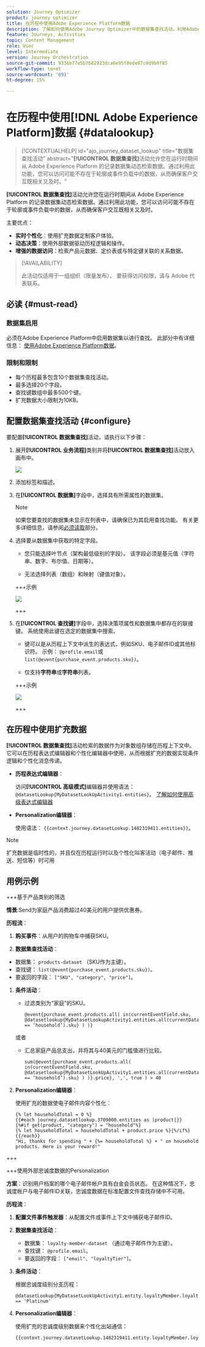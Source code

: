 ```yaml
---
solution: Journey Optimizer
product: journey optimizer
title: 在历程中使用Adobe Experience Platform数据
description: 了解如何使用Adobe Journey Optimizer中的数据集查找活动，利用Adobe Experience Platform中的外部数据扩充客户历程。
feature: Journeys, Activities
topic: Content Management
role: User
level: Intermediate
version: Journey Orchestration
source-git-commit: 9336b77e5b7682923dca6e95f0ede67c0d9b0f85
workflow-type: tm+mt
source-wordcount: '691'
ht-degree: 15%

---
```



# 在历程中使用[!DNL Adobe Experience Platform]数据 {#datalookup}

>[!CONTEXTUALHELP]
>id="ajo_journey_dataset_lookup"
>title="数据集查找活动"
>abstract="**[!UICONTROL 数据集查找]**&#x200B;活动允许您在运行时期间从 Adobe Experience Platform 的记录数据集动态检索数据。通过利用此功能，您可以访问可能不存在于轮廓或事件负载中的数据，从而确保客户交互既相关又及时。"

**[!UICONTROL 数据集查找]**&#x200B;活动允许您在运行时期间从 Adobe Experience Platform 的记录数据集动态检索数据。通过利用此功能，您可以访问可能不存在于轮廓或事件负载中的数据，从而确保客户交互既相关又及时。

主要优点：

* **实时个性化**：使用扩充数据定制客户体验。
* **动态决策**：使用外部数据驱动历程逻辑和操作。
* **增强的数据访问**：检索产品元数据、定价表或与特定键关联的关系数据。

>[!AVAILABILITY]
>
>此活动仅适用于一组组织（限量发布）。 要获得访问权限，请与 Adobe 代表联系。

## 必读 {#must-read}

### 数据集启用

必须在Adobe Experience Platform中启用数据集以进行查找。 此部分中有详细信息： [使用Adobe Experience Platform数据](../data/lookup-aep-data.md)。

### 限制和限制

* 每个历程最多包含10个数据集查找活动。
* 最多选择20个字段。
* 查找键数组中最多500个键。
* 扩充数据大小限制为10KB。

## 配置数据集查找活动 {#configure}

要配置&#x200B;**[!UICONTROL 数据集查找]**&#x200B;活动，请执行以下步骤：

1. 展开&#x200B;**[!UICONTROL 业务流程]**&#x200B;类别并将&#x200B;**[!UICONTROL 数据集查找]**&#x200B;活动放入画布中。

   ![](assets/aep-data-activity.png)

1. 添加标签和描述。

1. 在&#x200B;**[!UICONTROL 数据集]**&#x200B;字段中，选择具有所需属性的数据集。

   >[!NOTE]
   >
   >如果您要查找的数据集未显示在列表中，请确保已为其启用查找功能。 有关更多详细信息，请参阅[必须读取](#must-read)部分。

1. 选择要从数据集中获取的特定字段。

   * 您只能选择叶节点（架构最低级别的字段）。 该字段必须是基元值（字符串、数字、布尔值、日期等）。

   * 无法选择列表（数组）和映射（键值对象）。

   +++示例

   ![](assets/aep-data-leaf-primitive.png)

   +++

1. 在&#x200B;**[!UICONTROL 查找键]**&#x200B;字段中，选择决策项属性和数据集中都存在的联接键。 系统使用此键在选定的数据集中搜索。

   * 键可以是从历程上下文中派生的表达式，例如SKU、电子邮件ID或其他标识符。 示例： `@profile.email`或`list(@event{purchase_event.products.sku})`。

   * 仅支持&#x200B;**字符串**&#x200B;或&#x200B;**字符串**&#x200B;列表。

   +++示例

   ![](assets/aep-data-strings.png)

   +++

## 在历程中使用扩充数据

**[!UICONTROL 数据集查找]**&#x200B;活动检索的数据作为对象数组存储在历程上下文中。 它可以在历程表达式编辑器和个性化编辑器中使用，从而根据扩充的数据实现条件逻辑和个性化消息传递。

* **历程表达式编辑器**：

  访问&#x200B;**[!UICONTROL 高级模式]**&#x200B;编辑器并使用语法： `@datasetLookup{MyDatasetLookUpActivity1.entities}`。 [了解如何使用高级表达式编辑器](../building-journeys/expression/expressionadvanced.md)

* **Personalization编辑器**：

  使用语法： `{{context.journey.datasetLookup.1482319411.entities}}`。

>[!NOTE]
>
>扩充数据是临时性的，并且仅在历程运行时以及个性化叫客活动（电子邮件、推送、短信等）时可用

## 用例示例

+++基于产品类别的筛选

**情景**:Send&#x200B;为家庭产品消费超过40美元的用户提供优惠券。

**历程流**：

1. **购买事件**：从用户的购物车中捕获SKU。

1. **数据集查找活动**：
* 数据集： `products-dataset` （SKU作为主键）。
* 查找键： `list(@event{purchase_event.products.sku})`。
* 要返回的字段： `["SKU", "category", "price"]`。

1. **条件活动**：

   * 过滤类别为“家庭”的SKU。

     ```
     @event{purchase_event.products.all( in(currentEventField.sku, @datasetlookup{MyDatasetLookupActivity1.entities.all(currentDatasetLookupField.category == ‘household’).sku} ) )} 
     ```

   或者

   * 汇总家庭产品总支出，并将其与40美元的门槛值进行比较。

     ```
     sum(@event{purchase_event.products.all( in(currentEventField.sku, @datasetlookup{MyDatasetLookUpActivity1.entities.all(currentDatasetLookupField.category == ‘household’).sku} ) )}.price}, ',', true ) > 40
     ```

1. **Personalization编辑器**：

   使用扩充的数据使电子邮件内容个性化：

   ```
   {% let householdTotal = 0 %}
   {{#each journey.datasetlookup.3709000.entities as |product|}}
   {%#if get(product, "category") = "household"%}
   {% let householdTotal = householdTotal + product.price %}{%/if%}
   {{/each}}
   "Hi, thanks for spending " + {%= householdTotal %} + " on household products. Here is your reward!"
   ```

+++

+++使用外部忠诚度数据的Personalization

**方案**：识别用户档案的哪个电子邮件帐户具有白金会员状态。 在这种情况下，忠诚度帐户与电子邮件ID关联，忠诚度数据在标准配置文件查找存储中不可用。

**历程流**：

1. **配置文件事件触发器**：从配置文件或事件上下文中捕获电子邮件ID。

1. **数据集查找活动**：
   * 数据集： `loyalty-member-dataset` （通过电子邮件作为主键）。
   * 查找键： `@profile.email`。
   * 要返回的字段： `["email", "loyaltyTier"]`。

1. **条件活动**：

   根据忠诚度级别分支历程：

   ```
   @datasetLookup{MyDatasetLookUpActivity1.entity.loyaltyMember.loyaltyTier} == 'Platinum'
   ```

1. **Personalization编辑器**：

   使用扩充的忠诚度级别数据来个性化出站通信：

   ```
   {{context.journey.datasetLookup.1482319411.entity.loyaltyMember.loyaltyTier}}
   ```
